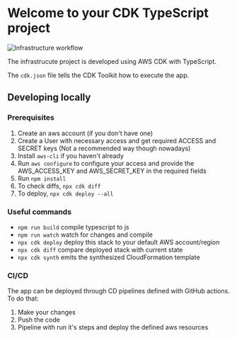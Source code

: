 # Welcome to your CDK TypeScript project
![Infrastructure workflow](https://github.com/uvishere/toy-robot-challenge/actions/workflows/aws-deploy.yml/badge.svg)

The infrastrucute project is developed using AWS CDK with TypeScript.

The `cdk.json` file tells the CDK Toolkit how to execute the app.

## Developing locally

### Prerequisites
1. Create an aws account (if you don't have one)
2. Create a User with necessary access and get required ACCESS and SECRET keys (Not a recommended way though nowadays)
3. Install `aws-cli` if you haven't already
4. Run `aws configure` to configure your access and provide the AWS_ACCESS_KEY and AWS_SECRET_KEY in the required fields
5. Run `npm install`
6. To check diffs, `npx cdk diff`
7. To deploy, `npx cdk deploy --all`

### Useful commands

* `npm run build`   compile typescript to js
* `npm run watch`   watch for changes and compile
* `npx cdk deploy`  deploy this stack to your default AWS account/region
* `npx cdk diff`    compare deployed stack with current state
* `npx cdk synth`   emits the synthesized CloudFormation template


### CI/CD
The app can be deployed through CD pipelines defined with GitHub actions. To do that:
1. Make your changes
2. Push the code
3. Pipeline with run it's steps and deploy the defined aws resources
